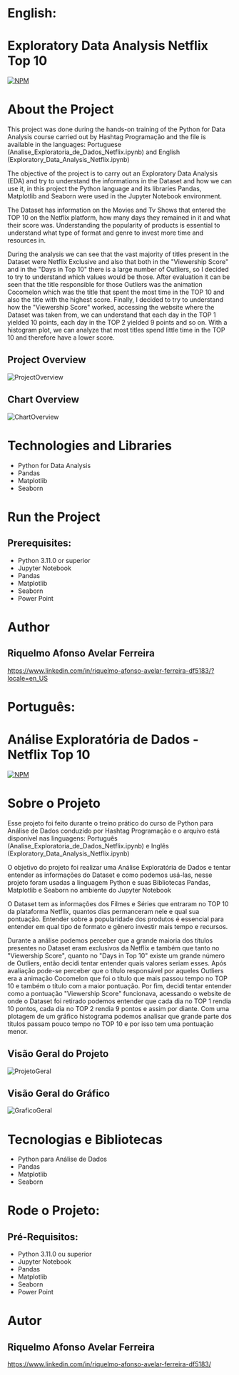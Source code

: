 # English:
# Exploratory Data Analysis Netflix Top 10
[![NPM](https://img.shields.io/npm/l/react)](https://github.com/RiquelmoFerreira/Exploratory_Data_Analysis_Netflix_Top_10/blob/main/LICENSE)

# About the Project

This project was done during the hands-on training of the Python for Data Analysis course carried out by Hashtag Programação and the file is available in the languages: Portuguese (Analise_Exploratoria_de_Dados_Netflix.ipynb) and English (Exploratory_Data_Analysis_Netflix.ipynb)

The objective of the project is to carry out an Exploratory Data Analysis (EDA) and try to understand the informations in the Dataset and how we can use it, in this project the Python language and its libraries Pandas, Matplotlib and Seaborn were used in the Jupyter Notebook environment.

The Dataset has information on the Movies and Tv Shows that entered the TOP 10 on the Netflix platform, how many days they remained in it and what their score was. Understanding the popularity of products is essential to understand what type of format and genre to invest more time and resources in.

During the analysis we can see that the vast majority of titles present in the Dataset were Netflix Exclusive and also that both in the "Viewership Score" and in the "Days in Top 10" there is a large number of Outliers, so I decided to try to understand which values would be those. After evaluation it can be seen that the title responsible for those Outliers was the animation Cocomelon which was the title that spent the most time in the TOP 10 and also the title with the highest score. Finally, I decided to try to understand how the "Viewership Score" worked, accessing the website where the Dataset was taken from, we can understand that each day in the TOP 1 yielded 10 points, each day in the TOP 2 yielded 9 points and so on. With a histogram plot, we can analyze that most titles spend little time in the TOP 10 and therefore have a lower score.

## Project Overview
![ProjectOverview](https://github.com/RiquelmoFerreira/Exploratory_Data_Analysis_Netflix_Top_10/blob/main/Imagem1.png)

## Chart Overview
![ChartOverview](https://github.com/RiquelmoFerreira/Exploratory_Data_Analysis_Netflix_Top_10/blob/main/Imagem2.png)

# Technologies and Libraries

- Python for Data Analysis
- Pandas
- Matplotlib
- Seaborn

# Run the Project
## Prerequisites:
- Python 3.11.0 or superior
- Jupyter Notebook
- Pandas
- Matplotlib
- Seaborn
- Power Point

# Author
## Riquelmo Afonso Avelar Ferreira

https://www.linkedin.com/in/riquelmo-afonso-avelar-ferreira-df5183/?locale=en_US
#
# Português:
# Análise Exploratória de Dados - Netflix Top 10
[![NPM](https://img.shields.io/npm/l/react)](https://github.com/RiquelmoFerreira/Exploratory_Data_Analysis_Netflix_Top_10/blob/main/LICENSE)

# Sobre o Projeto

Esse projeto foi feito durante o treino prático do curso de Python para Análise de Dados conduzido por Hashtag Programação e o arquivo está disponível nas linguagens:  Português (Analise_Exploratoria_de_Dados_Netflix.ipynb) e Inglês (Exploratory_Data_Analysis_Netflix.ipynb)

O objetivo do projeto foi realizar uma Análise Exploratória de Dados e tentar entender as informações do Dataset e como podemos usá-las, nesse projeto foram usadas a linguagem Python e suas Bibliotecas Pandas, Matplotlib e Seaborn no ambiente do Jupyter Notebook

O Dataset tem as informações dos Filmes e Séries que entraram no TOP 10 da plataforma Netflix, quantos dias permanceram nele e qual sua pontuação. Entender sobre a popularidade dos produtos é essencial para entender em qual tipo de formato e gênero investir mais tempo e recursos. 

Durante a análise podemos perceber que a grande maioria dos títulos presentes no Dataset eram exclusivos da Netflix e também que tanto no "Viewership Score", quanto no "Days in Top 10" existe um grande número de Outliers, então decidi tentar entender quais valores seriam esses. Após avaliação pode-se perceber que o título responsável por aqueles Outliers era a animação Cocomelon que foi o título que mais passou tempo no TOP 10 e também o título com a maior pontuação. Por fim, decidi tentar entender como a pontuação "Viewership Score" funcionava, acessando o website de onde o Dataset foi retirado podemos entender que cada dia no TOP 1 rendia 10 pontos, cada dia no TOP 2 rendia 9 pontos e assim por diante. Com uma plotagem de um gráfico histograma podemos analisar que grande parte dos títulos passam pouco tempo no TOP 10 e por isso tem uma pontuação menor.

## Visão Geral do Projeto
![ProjetoGeral](https://github.com/RiquelmoFerreira/Exploratory_Data_Analysis_Netflix_Top_10/blob/main/Imagem1.png)

## Visão Geral do Gráfico
![GraficoGeral](https://github.com/RiquelmoFerreira/Exploratory_Data_Analysis_Netflix_Top_10/blob/main/Imagem2.png)

# Tecnologias e Bibliotecas
- Python para Análise de Dados
- Pandas
- Matplotlib
- Seaborn

# Rode o Projeto:
## Pré-Requisitos:
- Python 3.11.0 ou superior
- Jupyter Notebook
- Pandas
- Matplotlib
- Seaborn
- Power Point

# Autor
## Riquelmo Afonso Avelar Ferreira

https://www.linkedin.com/in/riquelmo-afonso-avelar-ferreira-df5183/
 

 
